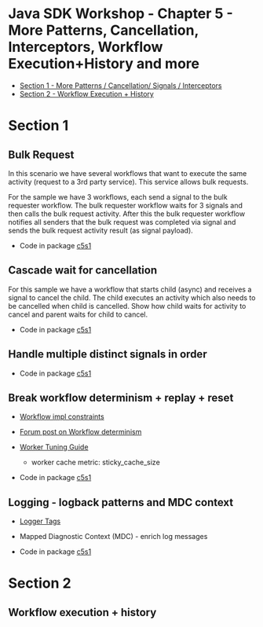 # Java SDK Workshop - Chapter 5 - More Patterns, Cancellation, Interceptors, Workflow Execution+History and more

* [Section 1 - More Patterns / Cancellation/ Signals / Interceptors](#Section-1)
* [Section 2 - Workflow Execution + History](#Section-2)

# Section 1

## Bulk Request

In this scenario we have several workflows that want to execute the same activity (request to a 3rd party service).
This service allows bulk requests. 

For the sample we have 3 workflows, each send a signal to the bulk requester workflow.
The bulk requester workflow waits for 3 signals and then calls the bulk request activity.
After this the bulk requester workflow notifies all senders that the bulk request was completed 
via signal and sends the bulk request activity result (as signal payload).

* Code in package [c5s1](c5s1)

## Cascade wait for cancellation

For this sample we have a workflow that starts child (async) and receives a signal to cancel the child.
The child executes an activity which also needs to be cancelled when child is cancelled.
Show how child waits for activity to cancel and parent waits for child to cancel.

* Code in package [c5s1](c5s2)

## Handle multiple distinct signals in order

* Code in package [c5s1](c5s3)

## Break workflow determinism + replay + reset

* [Workflow impl constraints](https://docs.temporal.io/java/workflows#workflow-implementation-constraints)
* [Forum post on Workflow determinism](https://community.temporal.io/t/workflow-determinism/4027)
* [Worker Tuning Guide](https://docs.temporal.io/operation/how-to-tune-workers/)
   * worker cache metric: sticky_cache_size

* Code in package [c5s1](c5s4)

## Logging - logback patterns and MDC context

* [Logger Tags](https://github.com/temporalio/sdk-java/blob/master/temporal-sdk/src/main/java/io/temporal/internal/logging/LoggerTag.java)
* Mapped Diagnostic Context (MDC) - enrich log messages
  
* Code in package [c5s1](c5s5)

# Section 2

## Workflow execution + history
